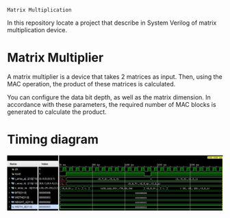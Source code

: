     Matrix Multiplication

In this repository locate a project that describe in System Verilog of matrix multiplication device.  

# Matrix Multiplier
A matrix multiplier is a device that takes 2 matrices as input. Then, using the MAC operation, the product of these matrices is calculated.

You can configure the data bit depth, as well as the matrix dimension. In accordance with these parameters, the required number of MAC blocks is generated to calculate the product.

# Timing diagram

![alt text](img/time.jpg)